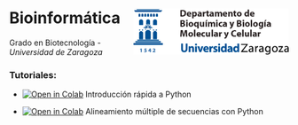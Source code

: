 # Bioinformática <img width="280" src="./docs/bioquimica_biologia_-color.png" align="right" />

Grado en Biotecnología - *Universidad de Zaragoza*


### Tutoriales:

- [![Open in Colab](https://colab.research.google.com/assets/colab-badge.svg)](https://colab.research.google.com/github/unizar-flav/BioInformatica-biotec/blob/master/Intro_python/intro_python_es_01.ipynb) Introducción rápida a Python

- [![Open in Colab](https://colab.research.google.com/assets/colab-badge.svg)](https://colab.research.google.com/github/unizar-flav/BioInformatica-biotec/blob/master/MSA_python/msa.ipynb) Alineamiento múltiple de secuencias con Python

